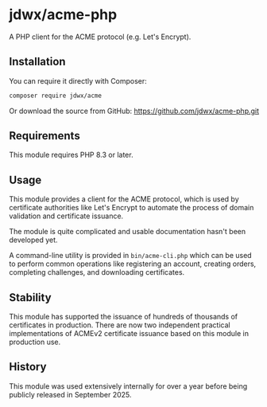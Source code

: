 # jdwx/acme-php

A PHP client for the ACME protocol (e.g. Let's Encrypt).

## Installation

You can require it directly with Composer:

```bash
composer require jdwx/acme
```

Or download the source from GitHub: https://github.com/jdwx/acme-php.git

## Requirements

This module requires PHP 8.3 or later.

## Usage

This module provides a client for the ACME protocol, which is used by certificate authorities like Let's Encrypt to automate the process of domain validation and certificate issuance.

The module is quite complicated and usable documentation hasn't been developed yet.

A command-line utility is provided in
`bin/acme-cli.php` which can be used to perform common operations like registering an account, creating orders, completing challenges, and downloading certificates.

## Stability

This module has supported the issuance of hundreds of thousands of certificates in production. There are now two independent practical implementations of ACMEv2 certificate issuance based on this module in production use.

## History

This module was used extensively internally for over a year before being publicly released in September 2025.
